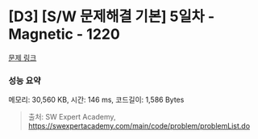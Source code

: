 # [D3] [S/W 문제해결 기본] 5일차 - Magnetic - 1220 

[문제 링크](https://swexpertacademy.com/main/code/problem/problemDetail.do?contestProbId=AV14hwZqABsCFAYD) 

### 성능 요약

메모리: 30,560 KB, 시간: 146 ms, 코드길이: 1,586 Bytes



> 출처: SW Expert Academy, https://swexpertacademy.com/main/code/problem/problemList.do